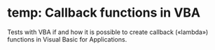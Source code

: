 # temp: Callback functions in VBA

Tests with VBA if and how it is possible to create callback («lambda») functions in Visual Basic for Applications.

